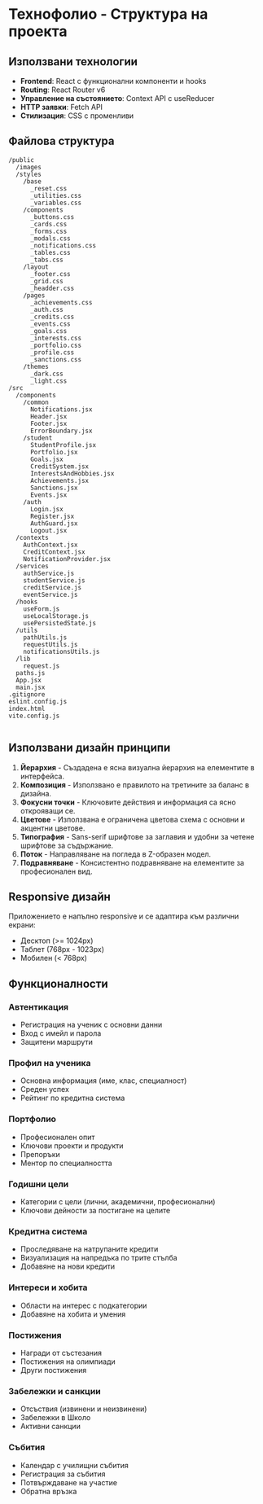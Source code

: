 # Технофолио - Структура на проекта

## Използвани технологии

- **Frontend**: React с функционални компоненти и hooks
- **Routing**: React Router v6
- **Управление на състоянието**: Context API с useReducer
- **HTTP заявки**: Fetch API
- **Стилизация**: CSS с променливи

## Файлова структура

```
/public
  /images
  /styles
    /base
      _reset.css
      _utilities.css
      _variables.css
    /components  
      _buttons.css
      _cards.css
      _forms.css
      _modals.css
      _notifications.css
      _tables.css
      _tabs.css
    /layout
      _footer.css
      _grid.css
      _headder.css
    /pages
      _achievements.css
      _auth.css
      _credits.css
      _events.css
      _goals.css
      _interests.css
      _portfolio.css
      _profile.css
      _sanctions.css
    /themes
      _dark.css
      _light.css
/src
  /components
    /common
      Notifications.jsx
      Header.jsx
      Footer.jsx
      ErrorBoundary.jsx
    /student
      StudentProfile.jsx
      Portfolio.jsx
      Goals.jsx
      CreditSystem.jsx
      InterestsAndHobbies.jsx
      Achievements.jsx
      Sanctions.jsx
      Events.jsx
    /auth
      Login.jsx
      Register.jsx
      AuthGuard.jsx
      Logout.jsx
  /contexts
    AuthContext.jsx
    CreditContext.jsx
    NotificationProvider.jsx
  /services
    authService.js
    studentService.js
    creditService.js
    eventService.js
  /hooks
    useForm.js
    useLocalStorage.js
    usePersistedState.js
  /utils
    pathUtils.js
    requestUtils.js
    notificationsUtils.js
  /lib
    request.js
  paths.js
  App.jsx
  main.jsx
.gitignore
eslint.config.js
index.html
vite.config.js
 
```

## Използвани дизайн принципи

1. **Йерархия** - Създадена е ясна визуална йерархия на елементите в интерфейса.
2. **Композиция** - Използвано е правилото на третините за баланс в дизайна.
3. **Фокусни точки** - Ключовите действия и информация са ясно открояващи се.
4. **Цветове** - Използвана е ограничена цветова схема с основни и акцентни цветове.
5. **Типография** - Sans-serif шрифтове за заглавия и удобни за четене шрифтове за съдържание.
6. **Поток** - Направляване на погледа в Z-образен модел.
7. **Подравняване** - Консистентно подравняване на елементите за професионален вид.

## Responsive дизайн

Приложението е напълно responsive и се адаптира към различни екрани:
- Десктоп (>= 1024px)
- Таблет (768px - 1023px)
- Мобилен (< 768px)

## Функционалности

### Автентикация
- Регистрация на ученик с основни данни
- Вход с имейл и парола
- Защитени маршрути

### Профил на ученика
- Основна информация (име, клас, специалност)
- Среден успех
- Рейтинг по кредитна система

### Портфолио
- Професионален опит
- Ключови проекти и продукти
- Препоръки
- Ментор по специалността

### Годишни цели
- Категории с цели (лични, академични, професионални)
- Ключови дейности за постигане на целите

### Кредитна система
- Проследяване на натрупаните кредити
- Визуализация на напредъка по трите стълба
- Добавяне на нови кредити

### Интереси и хобита
- Области на интерес с подкатегории
- Добавяне на хобита и умения

### Постижения
- Награди от състезания
- Постижения на олимпиади
- Други постижения

### Забележки и санкции
- Отсъствия (извинени и неизвинени)
- Забележки в Школо
- Активни санкции

### Събития
- Календар с училищни събития
- Регистрация за събития
- Потвърждаване на участие
- Обратна връзка